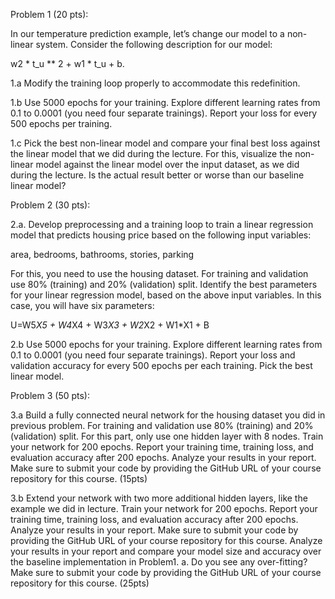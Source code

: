 
Problem 1 (20 pts):

In our temperature prediction example, let’s change our model to a non-linear system. Consider the following description for our model:

w2 * t_u ** 2 + w1 * t_u + b.

1.a Modify the training loop properly to accommodate this redefinition. 

1.b Use 5000 epochs for your training. Explore different learning rates from 0.1 to 0.0001 (you need four separate trainings). Report your loss for every 500 epochs per training.

1.c Pick the best non-linear model and compare your final best loss against the linear model that we did during the lecture. For this, visualize the non-linear model against the linear model over the input dataset, as we did during the lecture. Is the actual result better or worse than our baseline linear model?

 

Problem 2 (30 pts):

2.a. Develop preprocessing and a training loop to train a linear regression model that predicts housing price based on the following input variables:

area, bedrooms, bathrooms, stories, parking

For this, you need to use the housing dataset. For training and validation use 80% (training) and 20% (validation) split. Identify the best parameters for your linear regression model, based on the above input variables. In this case, you will have six parameters:

U=W5*X5 + W4*X4 + W3*X3 + W2*X2 + W1*X1 + B

2.b Use 5000 epochs for your training. Explore different learning rates from 0.1 to 0.0001 (you need four separate trainings). Report your loss and validation accuracy for every 500 epochs per each training. Pick the best linear model.

 

Problem 3 (50 pts):

3.a Build a fully connected neural network for the housing dataset you did in previous problem. For training and validation use 80% (training) and 20% (validation) split. For this part, only use one hidden layer with 8 nodes. Train your network for 200 epochs. Report your training time, training loss, and evaluation accuracy after 200 epochs. Analyze your results in your report. Make sure to submit your code by providing the GitHub URL of your course repository for this course. (15pts)

3.b Extend your network with two more additional hidden layers, like the example we did in lecture. Train your network for 200 epochs. Report your training time, training loss, and evaluation accuracy after 200 epochs. Analyze your results in your report. Make sure to submit your code by providing the GitHub URL of your course repository for this course. Analyze your results in your report and compare your model size and accuracy over the baseline implementation in Problem1. a. Do you see any over-fitting? Make sure to submit your code by providing the GitHub URL of your course repository for this course. (25pts)
